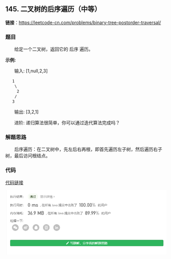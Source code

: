 ## 145. 二叉树的后序遍历（中等）

**链接**：https://leetcode-cn.com/problems/binary-tree-postorder-traversal/

### 题目

&emsp;&emsp;给定一个二叉树，返回它的 后序 遍历。

**示例:**

&emsp;&emsp;输入: [1,null,2,3]

```
   1
    \
     2
    /
   3 
```

&emsp;&emsp;输出: [3,2,1]

&emsp;&emsp;进阶: 递归算法很简单，你可以通过迭代算法完成吗？

### 解题思路

&emsp;&emsp;后序遍历：在二叉树中，先左后右再根，即首先遍历左子树，然后遍历右子树，最后访问根结点。

### 代码

[代码链接](Solution.java)

![提交记录](145.png)